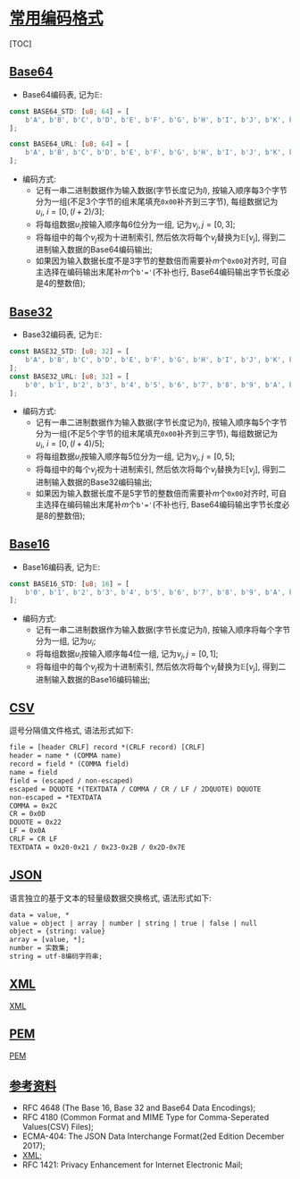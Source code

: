 # [常用编码格式](#toc)

<span id='toc'></span>
[TOC]

## [Base64](#toc)

- Base64编码表, 记为$\mathbb{E}$:

```Rust
const BASE64_STD: [u8; 64] = [
    b'A', b'B', b'C', b'D', b'E', b'F', b'G', b'H', b'I', b'J', b'K', b'L', b'M', b'N', b'O', b'P', b'Q', b'R', b'S', b'T', b'U', b'V', b'W', b'X', b'Y', b'Z', b'a', b'b', b'c', b'd', b'e', b'f', b'g', b'h', b'i', b'j', b'k', b'l', b'm', b'n', b'o', b'p', b'q', b'r', b's', b't', b'u', b'v', b'w', b'x', b'y', b'z', b'0', b'1', b'2', b'3', b'4', b'5', b'6', b'7', b'8', b'9', b'+', b'/',
];

const BASE64_URL: [u8; 64] = [
    b'A', b'B', b'C', b'D', b'E', b'F', b'G', b'H', b'I', b'J', b'K', b'L', b'M', b'N', b'O', b'P', b'Q', b'R', b'S', b'T', b'U', b'V', b'W', b'X', b'Y', b'Z', b'a', b'b', b'c', b'd', b'e', b'f', b'g', b'h', b'i', b'j', b'k', b'l', b'm', b'n', b'o', b'p', b'q', b'r', b's', b't', b'u', b'v', b'w', b'x', b'y', b'z', b'0', b'1', b'2', b'3', b'4', b'5', b'6', b'7', b'8', b'9', b'-', b'_',
];
```

- 编码方式:
  - 记有一串二进制数据作为输入数据(字节长度记为$l$), 按输入顺序每3个字节分为一组(不足3个字节的组末尾填充`0x00`补齐到三字节), 每组数据记为$\upsilon_i,\ i=[0, (l+2)/3]$;
  - 将每组数据$\upsilon_i$按输入顺序每6位分为一组, 记为$\nu_j, j=[0,3]$;
  - 将每组中的每个$\nu_j$视为十进制索引, 然后依次将每个$\nu_j$替换为$\mathbb{E}[\nu_j]$, 得到二进制输入数据的Base64编码输出;
  - 如果因为输入数据长度不是3字节的整数倍而需要补$m$个`0x00`对齐时, 可自主选择在编码输出末尾补$m$个`b'='`(不补也行, Base64编码输出字节长度必是4的整数倍);

## [Base32](#toc)

- Base32编码表, 记为$\mathbb{E}$:

```Rust
const BASE32_STD: [u8; 32] = [
    b'A', b'B', b'C', b'D', b'E', b'F', b'G', b'H', b'I', b'J', b'K', b'L', b'M', b'N', b'O', b'P', b'Q', b'R', b'S', b'T', b'U', b'V', b'W', b'X', b'Y', b'Z', b'2', b'3', b'4', b'5', b'6', b'7',
];
const BASE32_URL: [u8; 32] = [
    b'0', b'1', b'2', b'3', b'4', b'5', b'6', b'7', b'8', b'9', b'A', b'B', b'C', b'D', b'E', b'F', b'G', b'H', b'I', b'J', b'K', b'L', b'M', b'N', b'O', b'P', b'Q', b'R', b'S', b'T', b'U', b'V',
];
```

- 编码方式:
  - 记有一串二进制数据作为输入数据(字节长度记为$l$), 按输入顺序每5个字节分为一组(不足5个字节的组末尾填充`0x00`补齐到三字节), 每组数据记为$\upsilon_i,\ i=[0, (l+4)/5]$;
  - 将每组数据$\upsilon_i$按输入顺序每5位分为一组, 记为$\nu_j, j=[0,5]$;
  - 将每组中的每个$\nu_j$视为十进制索引, 然后依次将每个$\nu_j$替换为$\mathbb{E}[\nu_j]$, 得到二进制输入数据的Base32编码输出;
  - 如果因为输入数据长度不是5字节的整数倍而需要补$m$个`0x00`对齐时, 可自主选择在编码输出末尾补$m$个`b'='`(不补也行, Base64编码输出字节长度必是8的整数倍);

## [Base16](#toc)

- Base16编码表, 记为$\mathbb{E}$:

```Rust
const BASE16_STD: [u8; 16] = [
    b'0', b'1', b'2', b'3', b'4', b'5', b'6', b'7', b'8', b'9', b'A', b'B', b'C', b'D', b'E', b'F',
];
```

- 编码方式:
  - 记有一串二进制数据作为输入数据(字节长度记为$l$), 按输入顺序将每个字节分为一组, 记为$\upsilon_i$;
  - 将每组数据$\upsilon_i$按输入顺序每4位一组, 记为$\nu_j, j=[0,1]$;
  - 将每组中的每个$\nu_j$视为十进制索引, 然后依次将每个$\nu_j$替换为$\mathbb{E}[\nu_j]$, 得到二进制输入数据的Base16编码输出;

## [CSV](#toc)

逗号分隔值文件格式, 语法形式如下:

```txt
file = [header CRLF] record *(CRLF record) [CRLF]
header = name * (COMMA name)
record = field * (COMMA field)
name = field
field = (escaped / non-escaped)
escaped = DQUOTE *(TEXTDATA / COMMA / CR / LF / 2DQUOTE) DQUOTE
non-escaped = *TEXTDATA
COMMA = 0x2C
CR = 0x0D
DQUOTE = 0x22
LF = 0x0A
CRLF = CR LF
TEXTDATA = 0x20-0x21 / 0x23-0x2B / 0x2D-0x7E
```

## [JSON](#toc)

语言独立的基于文本的轻量级数据交换格式, 语法形式如下:

```txt
data = value, *
value = object | array | number | string | true | false | null
object = {string: value}
array = [value, *];
number = 实数集;
string = utf-8编码字符串;
```

## [XML](#toc)

[XML](https://www.w3.org/TR/REC-xml/)

## [PEM](#toc)

[PEM](https://tools.ietf.org/html/rfc1421)

## [参考资料](#toc)

- RFC 4648 (The Base 16, Base 32 and Base64 Data Encodings);
- RFC 4180 (Common Format and MIME Type for Comma-Seperated Values(CSV) Files);
- ECMA-404: The JSON Data Interchange Format(2ed Edition December 2017);
- [XML](https://www.w3.org/TR/REC-xml/);
- RFC 1421: Privacy Enhancement for Internet Electronic Mail;
